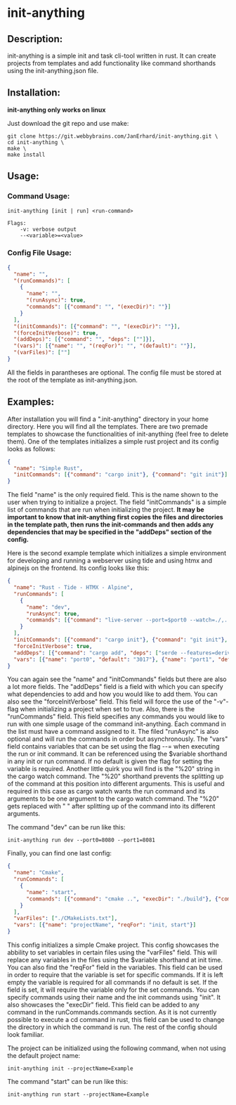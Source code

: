 # init-anything

## Description:

init-anything is a simple init and task cli-tool written in rust. It can create projects from templates and add functionality like command shorthands using the init-anything.json file.

## Installation:

**init-anything only works on linux**

Just download the git repo and use make:


```
git clone https://git.webbybrains.com/JanErhard/init-anything.git \
cd init-anything \
make \
make install
```

## Usage:

### Command Usage:

```
init-anything [init | run] <run-command>

Flags:
    -v: verbose output
    --<variable>=<value>
```

### Config File Usage:

```json
{
  "name": "",
  "(runCommands)": [
    {
      "name": "",
      "(runAsync)": true,
      "commands": [{"command": "", "(execDir)": ""}]
    }
  ],
  "(initCommands)": [{"command": "", "(execDir)": ""}],
  "(forceInitVerbose)": true,
  "(addDeps)": [{"command": "", "deps": [""]}],
  "(vars)": [{"name": "", "(reqFor)": "", "(default)": ""}],
  "(varFiles)": [""]
}
```

All the fields in parantheses are optional. The config file must be stored at the root of the template as init-anything.json.

## Examples:

After installation you will find a ".init-anything" directory in your home directory. Here you will find all the templates. There are two premade templates to showcase the functionalities of init-anything (feel free to delete them). One of the templates initializes a simple rust project and its config looks as follows:

```json
{
  "name": "Simple Rust",
  "initCommands": [{"command": "cargo init"}, {"command": "git init"}]
}
```

The field "name" is the only required field. This is the name shown to the user when trying to initialize a project. The field "initCommands" is a simple list of commands that are run when initializing the project. **It may be important to know that init-anything first copies the files and directories in the template path, then runs the init-commands and then adds any dependencies that may be specified in the "addDeps" section of the config.**

Here is the second example template which initializes a simple environment for developing and running a webserver using tide and using htmx and alpinejs on the frontend. Its config looks like this:

```json
{
  "name": "Rust - Tide - HTMX - Alpine",
  "runCommands": [
    {
      "name": "dev",
      "runAsync": true,
      "commands": [{"command": "live-server --port=$port0 --watch=./,../static --mount=/static:./static --proxy=/api/:http://127.0.0.1:$port1/api/ ./pages"}, {"command": "cargo watch --ignore \"static\" --ignore \"pages\" -x run%20$port1"}]
    }
  ],
  "initCommands": [{"command": "cargo init"}, {"command": "git init"}, {"command": "sudo npm install -g live-server"}],
  "forceInitVerbose": true,
  "addDeps": [{"command": "cargo add", "deps": ["serde --features=derive", "tide", "serde_json", "async-std --features=attributes", "lazy_static", "tera"]}],
  "vars": [{"name": "port0", "default": "3017"}, {"name": "port1", "default": "3018"}]
}
```

You can again see the "name" and "initCommands" fields but there are also a lot more fields. The "addDeps" field is a field with which you can specify what dependencies to add and how you would like to add them. You can also see the "forceInitVerbose" field. This field will force the use of the "-v"-flag when initializing a project when set to true. Also, there is the "runCommands" field. This field specifies any commands you would like to run with one simple usage of the command init-anything. Each command in the list must have a command assigned to it. The filed "runAsync" is also optional and will run the commands in order but asynchronously. The "vars" field contains variables that can be set using the flag --<variable>=<value> when executing the run or init command. It can be referenced using the $variable shorthand in any init or run command. If no default is given the flag for setting the variable is required. Another little quirk you will find is the "%20" string in the cargo watch command. The "%20" shorthand prevents the splitting up of the command at this position into different arguments. This is useful and required in this case as cargo watch wants the run command and its arguments to be one argument to the cargo watch command. The "%20" gets replaced with " " after splitting up of the command into its different arguments.

The command "dev" can be run like this:

```
init-anything run dev --port0=8080 --port1=8081
```

Finally, you can find one last config:

```json
{
  "name": "Cmake",
  "runCommands": [
    {
      "name": "start",
      "commands": [{"command": "cmake ..", "execDir": "./build"}, {"command": "make", "execDir": "./build"}, {"command": "./$projectName", "execDir": "./build"}]
    }
  ],
  "varFiles": ["./CMakeLists.txt"],
  "vars": [{"name": "projectName", "reqFor": "init, start"}]
}
```

This config initializes a simple Cmake project. This config showcases the abbility to set variables in certain files using the "varFiles" field. This will replace any variables in the files using the $variable shorthand at init time. You can also find the "reqFor" field in the variables. This field can be used in order to require that the variable is set for specific commands. If it is left empty the variable is required for all commands if no default is set. If the field is set, it will require the variable only for the set commands. You can specify commands using their name and the init commands using "init". It also showcases the "execDir" field. This field can be added to any command in the runCommands.commands section. As it is not currently possible to execute a cd command in rust, this field can be used to change the directory in which the command is run. The rest of the config should look familiar.

The project can be initialized using the following command, when not using the default project name:

```
init-anything init --projectName=Example
```

The command "start" can be run like this:

```
init-anything run start --projectName=Example
```
